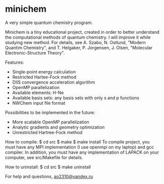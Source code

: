 # minichem
A very simple quantum chemistry program.

Minichem is a tiny educational project, created in order to better understand the computational methods of quantum chemistry. I will improve it while studying new method.
For details, see A. Szabo, N. Ostlund, "Modern Quantim Chemistry", and T. Helgaker, P. Jorgensen, J. Olsen, "Molecular Electronic-Structure Theory".

Features:
 - Single-point energy calculation
 - Restricted Hartee-Fock method
 - DIIS convergence acceleration algorithm
 - OpenMP parallelization
 - Available elements: H-Ne
 - Available basis sets: any basis sets with only s and p functions
 - NWChem input file format
 
Possibilities to be implemented in the future:
 - More scalable OpenMP parallelization
 - Analytic gradients and geometry optimization
 - Unrestricted Hartree-Fock method
 
How to compile:
$ cd src
$ make
$ make install
To compile project, you must have any MPI implementation (I use openmpi on my laptop) and gcc compiler.
In addition, you must have any implementation of LAPACK on your computer, see src/Makefile for details.

How to uninstall:
$ cd src
$ make uninstall

For help and questions, ao2310@yandex.ru
